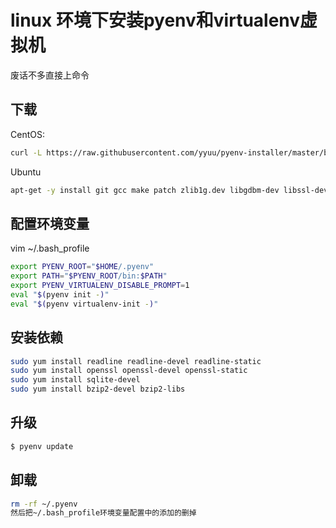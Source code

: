 # linux 环境下安装pyenv和virtualenv虚拟机
废话不多直接上命令
## 下载
CentOS:
```bash
curl -L https://raw.githubusercontent.com/yyuu/pyenv-installer/master/bin/pyenv-installer | bash
```
Ubuntu
```bash
apt-get -y install git gcc make patch zlib1g.dev libgdbm-dev libssl-dev libsqlite3-dev libbz2-dev libreadline-dev
```

## 配置环境变量
vim ~/.bash_profile
```bash
export PYENV_ROOT="$HOME/.pyenv"
export PATH="$PYENV_ROOT/bin:$PATH"
export PYENV_VIRTUALENV_DISABLE_PROMPT=1
eval "$(pyenv init -)"
eval "$(pyenv virtualenv-init -)"
```
## 安装依赖
```bash
sudo yum install readline readline-devel readline-static
sudo yum install openssl openssl-devel openssl-static
sudo yum install sqlite-devel
sudo yum install bzip2-devel bzip2-libs
```

## 升级
```bash
$ pyenv update
```
## 卸载
```bash
rm -rf ~/.pyenv
然后把~/.bash_profile环境变量配置中的添加的删掉
```

